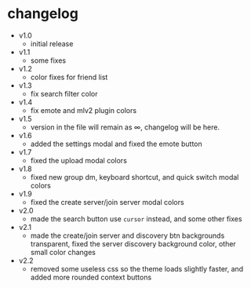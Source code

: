 # changelog
- v1.0
  - initial release 
- v1.1
  - some fixes
- v1.2
  - color fixes for friend list
- v1.3
  - fix search filter color
- v1.4
  - fix emote and mlv2 plugin colors
- v1.5
  - version in the file will remain as ∞, changelog will be here.
- v1.6
  - added the settings modal and fixed the emote button
- v1.7
  - fixed the upload modal colors
- v1.8
  - fixed new group dm, keyboard shortcut, and quick switch modal colors
- v1.9
  - fixed the create server/join server modal colors
- v2.0
  - made the search button use `cursor` instead, and some other fixes
- v2.1
  - made the create/join server and discovery btn backgrounds transparent, fixed the server discovery background color, other small color changes
- v2.2
  - removed some useless css so the theme loads slightly faster, and added more rounded context buttons 
